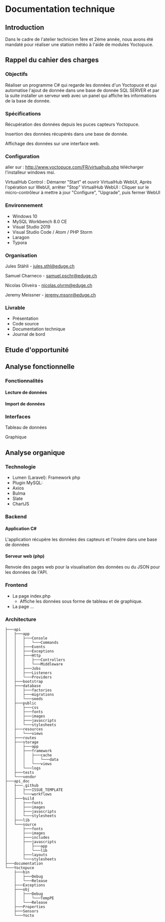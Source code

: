 # Documentation technique

## Introduction

Dans le cadre de l'atelier technicien 1ère et 2ème année, nous avons été mandaté pour réaliser une station météo à l'aide de modules Yoctopuce.

## Rappel du cahier des charges

### Objectifs

Réaliser un programme C# qui regarde les données d'un Yoctopuce et qui automatise l'ajout de donnée dans une base de donnée SQL SERVER et par la suite installer un serveur web avec un panel qui affiche les informations de la base de donnée.

### Spécifications

Récupération des données depuis les puces capteurs Yoctopuce.

Insertion des données récupérés dans une base de donnée.

Affichage des données sur une interface web.

### Configuration

aller sur : http://www.yoctopuce.com/FR/virtualhub.php
télécharger l'installeur windows msi.

VirtualHub Control : Démarrer "Start" et ouvrir VirtualHub WebUI, Après l'opération sur WebUI, arrêter "Stop"
VirtualHub WebUI : Cliquer sur le micro-contrôleur à mettre à jour "Configure",  "Upgrade", puis fermer WebUI

### Environnement

* Windows 10
* MySQL Workbench 8.0 CE
* Visual Studio 2019
* Visual Studio Code / Atom / PHP Storm
* Laragon
* Typora

### Organisation

Jules Stähli - jules.sthl@eduge.ch

Samuel Charneco - samuel.pschr@eduge.ch

Nicolas Oliveira - nicolas.olvrm@eduge.ch	

Jeremy Meissner - jeremy.mssnr@eduge.ch

### Livrable

* Présentation
* Code source
* Documentation technique
* Journal de bord

## Etude d'opportunité

## Analyse fonctionnelle

### Fonctionnalités

#### Lecture de données

#### Import de données

### Interfaces

Tableau de données

Graphique

## Analyse organique

### Technologie

* Lumen (Laravel): Framework php
* Plugin MySQL: 
* Axios
* Bulma
* Slate
* ChartJS

### Backend

#### Application C#

L'application récupère les données des capteurs et l'insère dans une base de données

#### Serveur web (php)

Renvoie des pages web pour la visualisation des données ou du JSON pour les données de l'API.

### Frontend

* La page index.php
  * Affiche les données sous forme de tableau et de graphique.
* La page ...

### Architecture
```
├───api
│   ├───app
│   │   ├───Console
│   │   │   └───Commands
│   │   ├───Events
│   │   ├───Exceptions
│   │   ├───Http
│   │   │   ├───Controllers
│   │   │   └───Middleware
│   │   ├───Jobs
│   │   ├───Listeners
│   │   └───Providers
│   ├───bootstrap
│   ├───database
│   │   ├───factories
│   │   ├───migrations
│   │   └───seeds
│   ├───public
│   │   ├───css
│   │   ├───fonts
│   │   ├───images
│   │   ├───javascripts
│   │   └───stylesheets
│   ├───resources
│   │   └───views
│   ├───routes
│   ├───storage
│   │   ├───app
│   │   ├───framework
│   │   │   ├───cache
│   │   │   │   └───data
│   │   │   └───views
│   │   └───logs
│   ├───tests
│   └───vendor
├───api_doc
│   ├───.github
│   │   ├───ISSUE_TEMPLATE
│   │   └───workflows
│   ├───build
│   │   ├───fonts
│   │   ├───images
│   │   ├───javascripts
│   │   └───stylesheets
│   ├───lib
│   └───source
│       ├───fonts
│       ├───images
│       ├───includes
│       ├───javascripts
│       │   ├───app
│       │   └───lib
│       ├───layouts
│       └───stylesheets
├───documentation
└───Yoctopuce
    ├───bin
    │   ├───Debug
    │   └───Release
    ├───Exceptions
    ├───obj
    │   ├───Debug
    │   │   └───TempPE
    │   └───Release
    ├───Properties
    ├───Sensors
    └───Yocto
```

